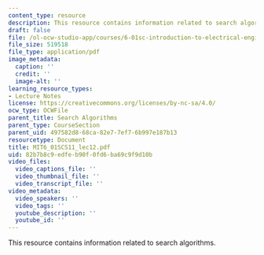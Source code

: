 ```yaml
---
content_type: resource
description: This resource contains information related to search algorithms.
draft: false
file: /ol-ocw-studio-app/courses/6-01sc-introduction-to-electrical-engineering-and-computer-science-i-spring-2011/82b7b8c9edfeb90f0fd6ba69c9f9d10b_MIT6_01SCS11_lec12.pdf
file_size: 519518
file_type: application/pdf
image_metadata:
  caption: ''
  credit: ''
  image-alt: ''
learning_resource_types:
- Lecture Notes
license: https://creativecommons.org/licenses/by-nc-sa/4.0/
ocw_type: OCWFile
parent_title: Search Algorithms
parent_type: CourseSection
parent_uid: 497582d8-68ca-82e7-7ef7-6b997e187b13
resourcetype: Document
title: MIT6_01SCS11_lec12.pdf
uid: 82b7b8c9-edfe-b90f-0fd6-ba69c9f9d10b
video_files:
  video_captions_file: ''
  video_thumbnail_file: ''
  video_transcript_file: ''
video_metadata:
  video_speakers: ''
  video_tags: ''
  youtube_description: ''
  youtube_id: ''
---
```

This resource contains information related to search algorithms.
